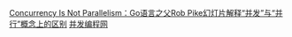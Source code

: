 [ Concurrency Is Not Parallelism：Go语言之父Rob Pike幻灯片解释“并发”与“并行”概念上的区别](http://www.vaikan.com/docs/Concurrency-is-not-Parallelism/#hello)
[并发编程网](http://ifeve.com/)
